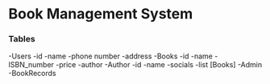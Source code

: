 # Book Management System

### Tables
-Users
    -id
    -name
    -phone number
    -address
-Books
    -id
    -name
    -ISBN_number
    -price
    -author
-Author
    -id
    -name
    -socials
    -list [Books]
-Admin
-BookRecords
